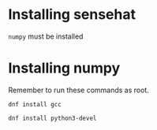 # Installing sensehat

`numpy` must be installed

# Installing numpy
Remember to run these commands as root.

`dnf install gcc`

`dnf install python3-devel`





